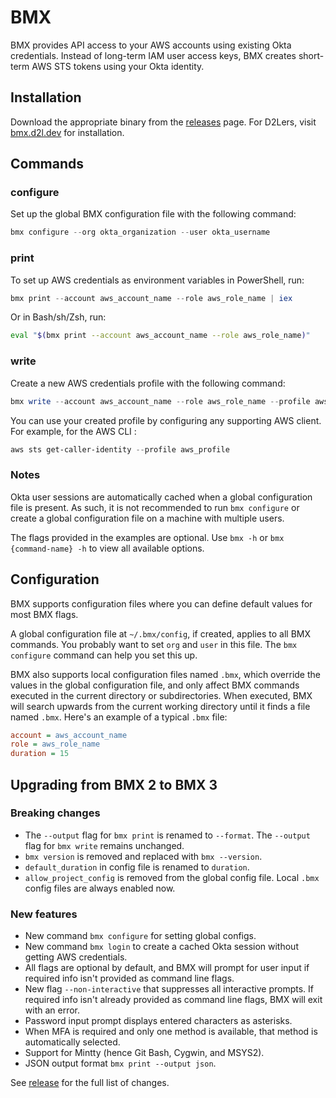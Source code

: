 # BMX

BMX provides API access to your AWS accounts using existing Okta credentials. Instead of long-term IAM user access keys, BMX creates short-term AWS STS tokens using your Okta identity.

## Installation

Download the appropriate binary from the [releases](https://github.com/Brightspace/bmx/releases) page. For D2Lers, visit [bmx.d2l.dev](https://bmx.d2l.dev) for installation.

## Commands

### configure

Set up the global BMX configuration file with the following command:
```PowerShell
bmx configure --org okta_organization --user okta_username
```
### print

To set up AWS credentials as environment variables in PowerShell, run:
```PowerShell
bmx print --account aws_account_name --role aws_role_name | iex
```
Or in Bash/sh/Zsh, run:
```Bash
eval "$(bmx print --account aws_account_name --role aws_role_name)"
```

### write

Create a new AWS credentials profile with the following command:
```Powershell
bmx write --account aws_account_name --role aws_role_name --profile aws_profile
```
You can use your created profile by configuring any supporting AWS client. For example, for the AWS CLI :
```Powershell
aws sts get-caller-identity --profile aws_profile
```

### Notes

Okta user sessions are automatically cached when a global configuration file is present. As such, it is not recommended to run `bmx configure` or create a global configuration file on a machine with multiple users.

The flags provided in the examples are optional. Use `bmx -h` or `bmx {command-name} -h` to view all available options.

## Configuration

BMX supports configuration files where you can define default values for most BMX flags.

A global configuration file at `~/.bmx/config`, if created, applies to all BMX commands.
You probably want to set `org` and `user` in this file.
The `bmx configure` command can help you set this up.

BMX also supports local configuration files named `.bmx`, which override the values in the global configuration file,
and only affect BMX commands executed in the current directory or subdirectories.
When executed, BMX will search upwards from the current working directory until it finds a file named `.bmx`.
Here's an example of a typical `.bmx` file:

```ini
account = aws_account_name
role = aws_role_name
duration = 15
```


## Upgrading from BMX 2 to BMX 3

### Breaking changes

* The `--output` flag for `bmx print` is renamed to `--format`. The `--output` flag for `bmx write` remains unchanged.
* `bmx version` is removed and replaced with `bmx --version`.
* `default_duration` in config file is renamed to `duration`.
* `allow_project_config` is removed from the global config file. Local `.bmx` config files are always enabled now.

### New features

* New command `bmx configure` for setting global configs.
* New command `bmx login` to create a cached Okta session without getting AWS credentials.
* All flags are optional by default, and BMX will prompt for user input if required info isn't provided as command line flags.
* New flag `--non-interactive` that suppresses all interactive prompts. If required info isn't already provided as command line flags, BMX will exit with an error.
* Password input prompt displays entered characters as asterisks.
* When MFA is required and only one method is available, that method is automatically selected.
* Support for Mintty (hence Git Bash, Cygwin, and MSYS2).
* JSON output format `bmx print --output json`.

See [release](https://github.com/Brightspace/bmx/releases) for the full list of changes.

